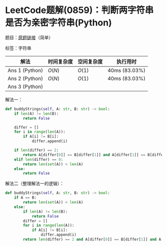 # LeetCode题解(0859)：判断两字符串是否为亲密字符串(Python)

题目：[原题链接](https://leetcode-cn.com/problems/buddy-strings/)（简单）

标签：字符串

| 解法           | 时间复杂度 | 空间复杂度 | 执行用时       |
| -------------- | ---------- | ---------- | -------------- |
| Ans 1 (Python) | $O(N)$     | $O(1)$     | 40ms  (83.03%) |
| Ans 2 (Python) | $O(N)$     | $O(1)$     | 40ms  (83.03%) |
| Ans 3 (Python) |            |            |                |

解法一：

```python
def buddyStrings(self, A: str, B: str) -> bool:
    if len(A) != len(B):
        return False

    differ = []
    for i in range(len(A)):
        if A[i] != B[i]:
            differ.append(i)

    if len(differ) == 2:
        return A[differ[0]] == B[differ[1]] and A[differ[1]] == B[differ[0]]
    elif len(differ) == 0:
        return len(set(A)) < len(A)
    else:
        return False
```

解法二（整理解法一的逻辑）：

```python
def buddyStrings(self, A: str, B: str) -> bool:
    if A == B:
        return len(set(A)) < len(A)
    else:
        if len(A) != len(B):
            return False
        differ = []
        for i in range(len(A)):
            if A[i] != B[i]:
                differ.append(i)
        return len(differ) == 2 and A[differ[0]] == B[differ[1]] and A[differ[1]] == B[differ[0]]
```